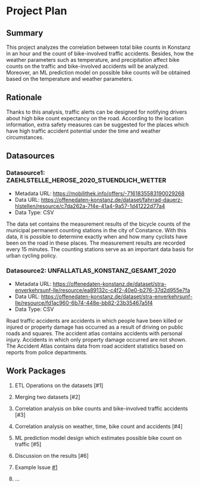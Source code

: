 # Project Plan

## Summary

<!-- Describe your data science project in max. 5 sentences. -->
This project analyzes the correlation between total bike counts in Konstanz in an hour and the count of bike-involved traffic accidents. Besides, how the weather parameters such as temperature, and precipitation affect bike counts on the traffic and bike-involved accidents will be analyzed. Moreover, an ML prediction model on possible bike counts will be obtained based on the temperature and weather parameters. 

## Rationale

<!-- Outline the impact of the analysis, e.g. which pains it solves. -->
Thanks to this analysis, traffic alerts can be designed for notifying drivers about high bike count expectancy on the road. According to the location information, extra safety measures can be suggested for the places which have high traffic accident potential under the time and weather circumstances.

## Datasources

<!-- Describe each datasources you plan to use in a section. Use the prefic "DatasourceX" where X is the id of the datasource. -->

### Datasource1: ZAEHLSTELLE_HEROSE_2020_STUENDLICH_WETTER
* Metadata URL: https://mobilithek.info/offers/-7161835583190029268
* Data URL: https://offenedaten-konstanz.de/dataset/fahrrad-dauerz-hlstellen/resource/c7da262a-7f4e-41a4-9a57-1d41222d77a4
* Data Type: CSV

The data set contains the measurement results of the bicycle counts of the municipal permanent counting stations in the city of Constance. With this data, it is possible to determine exactly when and how many cyclists have been on the road in these places. The measurement results are recorded every 15 minutes. The counting stations serve as an important data basis for urban cycling policy.

### Datasource2: UNFALLATLAS_KONSTANZ_GESAMT_2020
* Metadata URL: https://offenedaten-konstanz.de/dataset/stra-enverkehrsunf-lle/resource/ea89132c-c4f2-40e0-b276-37d2d955e7fa
* Data URL: https://offenedaten-konstanz.de/dataset/stra-enverkehrsunf-lle/resource/fd1ac960-6b74-448e-bb82-23b35467a5f4
* Data Type: CSV

Road traffic accidents are accidents in which people have been killed or injured or property damage has occurred as a result of driving on public roads and squares. The accident atlas contains accidents with personal injury. Accidents in which only property damage occurred are not shown. The Accident Atlas contains data from road accident statistics based on reports from police departments.

## Work Packages

<!-- List of work packages ordered sequentially, each pointing to an issue with more details. -->
1. ETL Operations on the datasets [#1] 
2. Merging two datasets [#2]
3. Correlation analysis on bike counts and bike-involved traffic accidents [#3]
4. Correlation analysis on weather, time, bike count and accidents [#4]
5. ML prediction model design which estimates possible bike count on traffic [#5]
6. Discussion on the results [#6]

8. Example Issue [#1][i1]
9. ...

[i1]: https://github.com/jvalue/2023-amse-template/issues/19
[i2]: https://github.com/jvalue/2023-amse-template/issues/20
[i3]: https://github.com/jvalue/2023-amse-template/issues/21
[i4]: https://github.com/jvalue/2023-amse-template/issues/22
[i5]: https://github.com/jvalue/2023-amse-template/issues/23
[i6]: https://github.com/jvalue/2023-amse-template/issues/24
